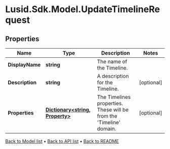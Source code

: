 # Lusid.Sdk.Model.UpdateTimelineRequest

## Properties

Name | Type | Description | Notes
------------ | ------------- | ------------- | -------------
**DisplayName** | **string** | The name of the Timeline. | 
**Description** | **string** | A description for the Timeline. | [optional] 
**Properties** | [**Dictionary&lt;string, Property&gt;**](Property.md) | The Timelines properties. These will be from the &#39;Timeline&#39; domain. | [optional] 

[Back to Model list](../README.md#documentation-for-models) &#8226; [Back to API list](../README.md#documentation-for-api-endpoints) &#8226; [Back to README](../README.md)

